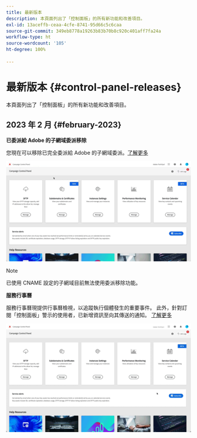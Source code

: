 ```yaml
---
title: 最新版本
description: 本頁面列出了「控制面板」的所有新功能和改善項目。
exl-id: 13aceffb-ceaa-4cfe-8741-95d66c5c6caa
source-git-commit: 349eb8778a19263b83b70b8c920c401aff7fa24a
workflow-type: ht
source-wordcount: '105'
ht-degree: 100%

---
```


# 最新版本 {#control-panel-releases}

本頁面列出了「控制面板」的所有新功能和改善項目。

## 2023 年 2 月 {#february-2023}

**已委派給 Adobe 的子網域委派移除**

您現在可以移除已完全委派給 Adobe 的子網域委派。[了解更多](../subdomains-certificates/using/remove-delegated-subdomains.md)

![](assets/do-not-localize/gif-delegation.gif)

>[!NOTE]
>
>已使用 CNAME 設定的子網域目前無法使用委派移除功能。

**服務行事曆**

服務行事曆現提供行事曆檢視，以追蹤執行個體發生的重要事件。 此外，針對訂閱「控制面板」警示的使用者，已新增資訊至向其傳送的通知。 [了解更多](../service-events/service-events.md)

![](assets/do-not-localize/gif-calendar.gif)
